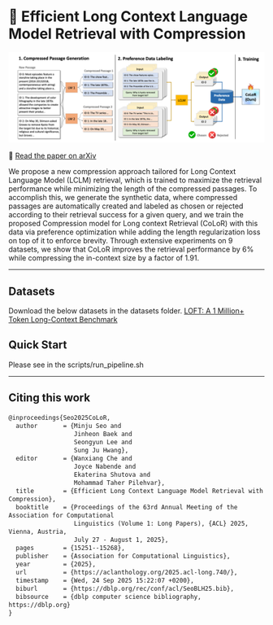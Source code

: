 # 📄 Efficient Long Context Language Model Retrieval with Compression

![Overview](./assets/color_overview.png)

📄 [Read the paper on arXiv](https://arxiv.org/abs/2412.18232)

We propose a new compression approach tailored for Long Context Language Model (LCLM) retrieval, which is trained to maximize the retrieval performance while minimizing the length of the compressed passages.
To accomplish this, we generate the synthetic data, where compressed passages are automatically created and labeled as chosen or rejected according to their retrieval success for a given query, and we train the proposed Compression model for Long context Retrieval (CoLoR) with this data via preference optimization while adding the length regularization loss on top of it to enforce brevity. Through extensive experiments on 9 datasets, we show that CoLoR improves the retrieval performance by 6% while compressing the in-context size by a factor of 1.91.

---

## Datasets
Download the below datasets in the datasets folder.
[LOFT: A 1 Million+ Token Long-Context Benchmark](https://github.com/google-deepmind/loft) 

## Quick Start
Please see in the scripts/run_pipeline.sh

---

## Citing this work

```
@inproceedings{Seo2025CoLoR,
  author       = {Minju Seo and
                  Jinheon Baek and
                  Seongyun Lee and
                  Sung Ju Hwang},
  editor       = {Wanxiang Che and
                  Joyce Nabende and
                  Ekaterina Shutova and
                  Mohammad Taher Pilehvar},
  title        = {Efficient Long Context Language Model Retrieval with Compression},
  booktitle    = {Proceedings of the 63rd Annual Meeting of the Association for Computational
                  Linguistics (Volume 1: Long Papers), {ACL} 2025, Vienna, Austria,
                  July 27 - August 1, 2025},
  pages        = {15251--15268},
  publisher    = {Association for Computational Linguistics},
  year         = {2025},
  url          = {https://aclanthology.org/2025.acl-long.740/},
  timestamp    = {Wed, 24 Sep 2025 15:22:07 +0200},
  biburl       = {https://dblp.org/rec/conf/acl/SeoBLH25.bib},
  bibsource    = {dblp computer science bibliography, https://dblp.org}
}
```
